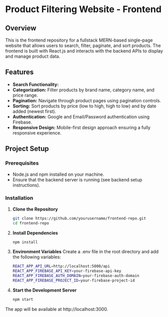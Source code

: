 # Product Filtering Website - Frontend

## Overview
This is the frontend repository for a fullstack MERN-based single-page website that allows users to search, filter, paginate, and sort products. The frontend is built with React.js and interacts with the backend APIs to display and manage product data.

## Features
- **Search Functionality:** 
- **Categorization:** Filter products by brand name, category name, and price range.
- **Pagination:** Navigate through product pages using pagination controls.
- **Sorting:** Sort products by price (low to high, high to low) and by date added (newest first).
- **Authentication:** Google and Email/Password authentication using Firebase.
- **Responsive Design:** Mobile-first design approach ensuring a fully responsive experience.

## Project Setup

### Prerequisites
- Node.js and npm installed on your machine.
- Ensure that the backend server is running (see backend setup instructions).

### Installation

1. **Clone the Repository**
   ```bash
   git clone https://github.com/yourusername/frontend-repo.git
   cd frontend-repo
2. **Install Dependencies**
   ```bash
   npm install
3. **Environment Variables**
   Create a .env file in the root directory and add the following variables:
   ```bash
   REACT_APP_API_URL=http://localhost:5000/api
   REACT_APP_FIREBASE_API_KEY=your-firebase-api-key
   REACT_APP_FIREBASE_AUTH_DOMAIN=your-firebase-auth-domain
   REACT_APP_FIREBASE_PROJECT_ID=your-firebase-project-id
4. **Start the Development Server**

   ```bash
   npm start

The app will be available at http://localhost:3000.
